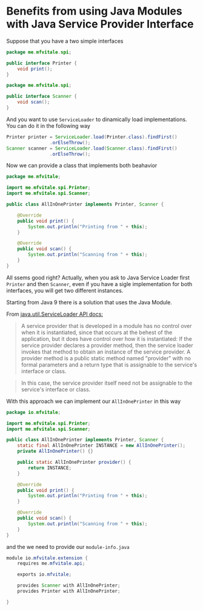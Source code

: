 # Benefits from using Java Modules with Java Service Provider Interface

Suppose that you have a two simple interfaces 

```java
package me.mfvitale.spi;

public interface Printer {
    void print();
}
```
```java
package me.mfvitale.spi;

public interface Scanner {
    void scan();
}
```
And you want to use `ServiceLoader` to dinamically load implementations. You can do it in the following way

```java
Printer printer = ServiceLoader.load(Printer.class).findFirst()
                .orElseThrow();
Scanner scanner = ServiceLoader.load(Scanner.class).findFirst()
                .orElseThrow();
```
Now we can provide a class that implements both beahavior 

```java
package me.mfvitale;

import me.mfvitale.spi.Printer;
import me.mfvitale.spi.Scanner;

public class AllInOnePrinter implements Printer, Scanner {

    @Override
    public void print() {
        System.out.println("Printing from " + this);
    }

    @Override
    public void scan() {
        System.out.println("Scanning from " + this);
    }
}
```

All ssems good right? Actually, when you ask to Java Service Loader first `Printer` and then `Scanner`, even if you have a sigle implementation for both interfaces, you will get two different instances. 

Starting from Java 9 there is a solution that uses the Java Module. 

From [java.util.ServiceLoader API docs:](https://docs.oracle.com/javase/9/docs/api/java/util/ServiceLoader.html)

> A service provider that is developed in a module has no control over when it is instantiated, since that occurs at the behest of the application, but it does have control over how it is instantiated:
> If the service provider declares a provider method, then the service loader invokes that method to obtain an instance of the service provider. A provider method is a public static method named "provider" with no formal parameters and a return type that is assignable to the service's interface or class.

> In this case, the service provider itself need not be assignable to the service's interface or class.

With this approach we can implement our `AllInOnePrinter` in this way

```java
package io.mfvitale;

import me.mfvitale.spi.Printer;
import me.mfvitale.spi.Scanner;

public class AllInOnePrinter implements Printer, Scanner {
    static final AllInOnePrinter INSTANCE = new AllInOnePrinter();
    private AllInOnePrinter() {}

    public static AllInOnePrinter provider() {
        return INSTANCE;
    }

    @Override
    public void print() {
        System.out.println("Printing from " + this);
    }

    @Override
    public void scan() {
        System.out.println("Scanning from " + this);
    }
}
```
and the we need to provide our `module-info.java`

```java
module io.mfvitale.extension {
    requires me.mfvitale.api;

    exports io.mfvitale;

    provides Scanner with AllInOnePrinter;
    provides Printer with AllInOnePrinter;

}
```

